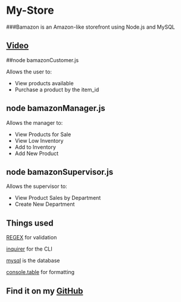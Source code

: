 # My-Store

###Bamazon is an Amazon-like storefront using Node.js and MySQL

## [Video](https://drive.google.com/file/d/1m3Z4QNdZxOSmnrUOFUGyiaZxDG1wvpNy/view?usp=sharing "video") ##

##node bamazonCustomer.js

Allows the user to:

- View products available
- Purchase a product by the item_id


## node bamazonManager.js
Allows the manager to:

- View Products for Sale
- View Low Inventory
- Add to Inventory
- Add New Product


## node bamazonSupervisor.js
Allows the supervisor to:

- View Product Sales by Department
- Create New Department


## Things used
[REGEX](https://regex101.com/) for validation

[inquirer](https://www.npmjs.com/package/inquirer) for the CLI

[mysql](https://www.npmjs.com/package/mysql) is the database

[console.table](https://www.npmjs.com/package/console.table) for formatting

## Find it on my [GitHub](https://github.com/dallasappraiser/My-Store) ##